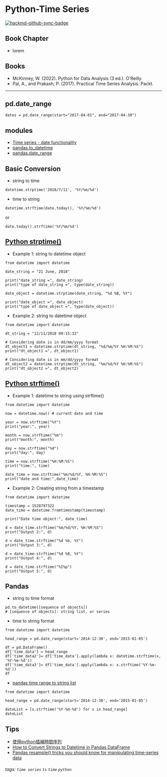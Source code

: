 # Python-Time Series

[![hackmd-github-sync-badge](https://hackmd.io/GzREUXa0Tm6o3sbQLharmw/badge)](https://hackmd.io/GzREUXa0Tm6o3sbQLharmw)

## Book Chapter
* lorem

## Books
* McKinney, W. (2022). Python for Data Analysis (3 ed.). O'Reilly. 
* Pal, A., and Prakash, P. (2017). Practical Time Series Analysis. Packt. 

----
## pd.date_range
```python==
dates = pd.date_range(start="2017-04-01", end="2017-04-30")
```

## modules
* [Time series - date functionality](https://pandas.pydata.org/pandas-docs/stable/user_guide/timeseries.html#timeseries-offset-aliases)
* [pandas.to_datetime](https://pandas.pydata.org/pandas-docs/stable/reference/api/pandas.to_datetime.html)
* [pandas.date_range](https://pandas.pydata.org/pandas-docs/stable/reference/api/pandas.date_range.html)

## Basic Conversion
* string to time
```python=
datetime.strptime('2018/7/11', '%Y/%m/%d')
```

* time to string
```python=
datetime.strftime(date.today(), '%Y/%m/%d')
```
or
```python=
date.today().strftime('%Y/%m/%d')
```

## [Python strptime()](https://www.programiz.com/python-programming/datetime/strptime)
* Example 1: string to datetime object
```python=
from datetime import datetime

date_string = "21 June, 2018"

print("date_string =", date_string)
print("type of date_string =", type(date_string))

date_object = datetime.strptime(date_string, "%d %B, %Y")

print("date_object =", date_object)
print("type of date_object =", type(date_object))
```
* Example 2: string to datetime object
```python=
from datetime import datetime

dt_string = "12/11/2018 09:15:32"

# Considering date is in dd/mm/yyyy format
dt_object1 = datetime.strptime(dt_string, "%d/%m/%Y %H:%M:%S")
print("dt_object1 =", dt_object1)

# Considering date is in mm/dd/yyyy format
dt_object2 = datetime.strptime(dt_string, "%m/%d/%Y %H:%M:%S")
print("dt_object2 =", dt_object2)
```

## [Python strftime()](https://www.programiz.com/python-programming/datetime/strftime)
* Example 1: datetime to string using strftime()
```python=
from datetime import datetime

now = datetime.now() # current date and time

year = now.strftime("%Y")
print("year:", year)

month = now.strftime("%m")
print("month:", month)

day = now.strftime("%d")
print("day:", day)

time = now.strftime("%H:%M:%S")
print("time:", time)

date_time = now.strftime("%m/%d/%Y, %H:%M:%S")
print("date and time:",date_time)	
```

* Example 2: Creating string from a timestamp
```python=
from datetime import datetime

timestamp = 1528797322
date_time = datetime.fromtimestamp(timestamp)

print("Date time object:", date_time)

d = date_time.strftime("%m/%d/%Y, %H:%M:%S")
print("Output 2:", d)	

d = date_time.strftime("%d %b, %Y")
print("Output 3:", d)

d = date_time.strftime("%d %B, %Y")
print("Output 4:", d)

d = date_time.strftime("%I%p")
print("Output 5:", d)
```


## Pandas
* string to time format
```python=
pd.to_datetime([sequence of objects])
# [sequence of objects]: string list, or series
```

* time to string format
```python=
from datetime import datetime

head_range = pd.date_range(start='2014-12-30', end='2015-01-05')

df = pd.DataFrame()
df['time_data'] = head_range
df['time_data2']= df['time_data'].apply(lambda x: datetime.strftime(x, '%Y-%m-%d'))
df['time_data3']= df['time_data'].apply(lambda x: x.strftime('%Y-%m-%d'))
df
```

* [pandas time range to string list](https://pandas.pydata.org/pandas-docs/stable/reference/api/pandas.date_range.html)
```python=
from datetime import datetime

head_range = pd.date_range(start='2014-12-30', end='2015-01-05')

dateList = [x.strftime('%Y-%m-%d') for x in head_range]
dateList
```

## Tips
* [使用python插補時間序列](https://kknews.cc/zh-tw/code/52brmp2.html)
* [How to Convert Strings to Datetime in Pandas DataFrame](https://datatofish.com/strings-to-datetime-pandas/)
* [Pandas resample() tricks you should know for manipulating time-series data](https://towardsdatascience.com/pandas-resample-tricks-you-should-know-for-manipulating-time-series-data-7e9643a7e7f3)

###### tags: `time series` `ts` `time` `python`